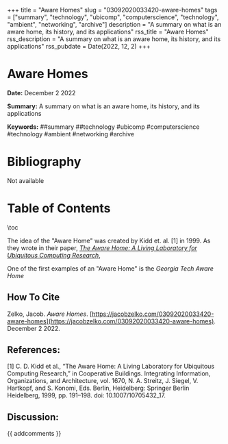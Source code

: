 +++
title = "Aware Homes"
slug = "03092020033420-aware-homes"
tags = ["summary", "technology", "ubicomp", "computerscience", "technology", "ambient", "networking", "archive"]
description = "A summary on what is an aware home, its history, and its applications"
rss_title = "Aware Homes"
rss_description = "A summary on what is an aware home, its history, and its applications"
rss_pubdate = Date(2022, 12, 2)
+++



Aware Homes
=========

**Date:** December 2 2022

**Summary:** A summary on what is an aware home, its history, and its applications

**Keywords:** ##summary ##technology #ubicomp #computerscience #technology #ambient #networking #archive

Bibliography
==========

Not available

Table of Contents
=========

\toc

The idea of the "Aware Home" was created by Kidd et. al. [1] in 1999. As they wrote in their paper, [*The Aware Home: A Living Laboratory for Ubiquitous Computing Research*](03092020035135-kidd-aware-home),

One of the first examples of an "Aware Home" is the *Georgia Tech Aware Home*
## How To Cite

 Zelko, Jacob. _Aware Homes_. [https://jacobzelko.com/03092020033420-aware-homes](https://jacobzelko.com/03092020033420-aware-homes). December 2 2022.
## References:

[1] C. D. Kidd et al., “The Aware Home: A Living Laboratory for Ubiquitous Computing Research,” in Cooperative Buildings. Integrating Information, Organizations, and Architecture, vol. 1670, N. A. Streitz, J. Siegel, V. Hartkopf, and S. Konomi, Eds. Berlin, Heidelberg: Springer Berlin Heidelberg, 1999, pp. 191–198. doi: 10.1007/10705432_17.
## Discussion: 

{{ addcomments }}
